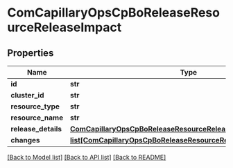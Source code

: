 # ComCapillaryOpsCpBoReleaseResourceReleaseImpact

## Properties
Name | Type | Description | Notes
------------ | ------------- | ------------- | -------------
**id** | **str** |  | [optional] 
**cluster_id** | **str** |  | [optional] 
**resource_type** | **str** |  | [optional] 
**resource_name** | **str** |  | [optional] 
**release_details** | [**ComCapillaryOpsCpBoReleaseResourceReleaseImpactReleaseDetails**](ComCapillaryOpsCpBoReleaseResourceReleaseImpactReleaseDetails.md) |  | [optional] 
**changes** | [**list[ComCapillaryOpsCpBoReleaseResourceReleaseImpactChange]**](ComCapillaryOpsCpBoReleaseResourceReleaseImpactChange.md) |  | [optional] 

[[Back to Model list]](../README.md#documentation-for-models) [[Back to API list]](../README.md#documentation-for-api-endpoints) [[Back to README]](../README.md)

